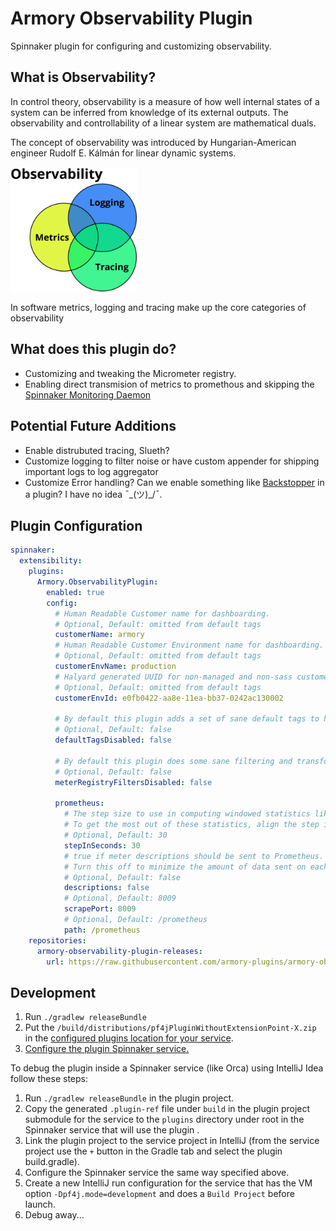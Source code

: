 # Armory Observability Plugin

Spinnaker plugin for configuring and customizing observability.

## What is Observability?

In control theory, observability is a measure of how well internal states of a system can be inferred from knowledge of its external outputs. The observability and controllability of a linear system are mathematical duals. 

The concept of observability was introduced by Hungarian-American engineer Rudolf E. Kálmán for linear dynamic systems.

<img src="observability.png" width="40%">

In software metrics, logging and tracing make up the core categories of observability

## What does this plugin do?

- Customizing and tweaking the Micrometer registry.
- Enabling direct transmision of metrics to promethous and skipping the [Spinnaker Monitoring Daemon](https://github.com/spinnaker/spinnaker-monitoring/tree/master/spinnaker-monitoring-daemon)

## Potential Future Additions
- Enable distrubuted tracing, Slueth?
- Customize logging to filter noise or have custom appender for shipping important logs to log aggregator
- Customize Error handling? Can we enable something like [Backstopper](https://github.com/Nike-Inc/backstopper) in a plugin? I have no idea ¯\_(ツ)_/¯.

## Plugin Configuration

```yaml
spinnaker:
  extensibility:
    plugins:
      Armory.ObservabilityPlugin:
        enabled: true
        config:
          # Human Readable Customer name for dashboarding.
          # Optional, Default: omitted from default tags
          customerName: armory
          # Human Readable Customer Environment name for dashboarding.
          # Optional, Default: omitted from default tags
          customerEnvName: production
          # Halyard generated UUID for non-managed and non-sass customers
          # Optional, Default: omitted from default tags
          customerEnvId: e0fb0422-aa8e-11ea-bb37-0242ac130002
          
          # By default this plugin adds a set of sane default tags to help with observability best practices, you can disable those here
          # Optional, Default: false
          defaultTagsDisabled: false
          
          # By default this plugin does some sane filtering and transformations on metrics, you can disable those here
          # Optional, Default: false
          meterRegistryFiltersDisabled: false

          prometheus:
            # The step size to use in computing windowed statistics like max.
            # To get the most out of these statistics, align the step interval to be close to your scrape interval.
            # Optional, Default: 30
            stepInSeconds: 30
            # true if meter descriptions should be sent to Prometheus.
            # Turn this off to minimize the amount of data sent on each scrape.
            # Optional, Default: false
            descriptions: false
            # Optional, Default: 8009
            scrapePort: 8009
            # Optional, Default: /prometheus
            path: /prometheus
    repositories:
      armory-observability-plugin-releases:
        url: https://raw.githubusercontent.com/armory-plugins/armory-observability-plugin-releases/master/repositories.json            
```

## Development

1) Run `./gradlew releaseBundle`
2) Put the `/build/distributions/pf4jPluginWithoutExtensionPoint-X.zip` in the [configured plugins location for your service](https://pf4j.org/doc/packaging.html).
3) [Configure the plugin Spinnaker service.](#plugin-configuration)

To debug the plugin inside a Spinnaker service (like Orca) using IntelliJ Idea follow these steps:

1) Run `./gradlew releaseBundle` in the plugin project.
2) Copy the generated `.plugin-ref` file under `build` in the plugin project submodule for the service to the `plugins` directory under root in the Spinnaker service that will use the plugin .
3) Link the plugin project to the service project in IntelliJ (from the service project use the `+` button in the Gradle tab and select the plugin build.gradle).
4) Configure the Spinnaker service the same way specified above.
5) Create a new IntelliJ run configuration for the service that has the VM option `-Dpf4j.mode=development` and does a `Build Project` before launch.
6) Debug away...
